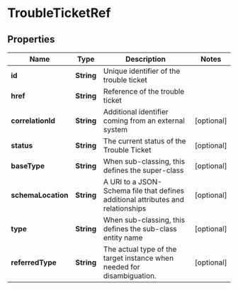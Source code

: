 
# TroubleTicketRef

## Properties
Name | Type | Description | Notes
------------ | ------------- | ------------- | -------------
**id** | **String** | Unique identifier of the trouble ticket | 
**href** | **String** | Reference of the trouble ticket | 
**correlationId** | **String** | Additional identifier coming from an external system |  [optional]
**status** | **String** | The current status of the Trouble Ticket |  [optional]
**baseType** | **String** | When sub-classing, this defines the super-class |  [optional]
**schemaLocation** | **String** | A URI to a JSON-Schema file that defines additional attributes and relationships |  [optional]
**type** | **String** | When sub-classing, this defines the sub-class entity name |  [optional]
**referredType** | **String** | The actual type of the target instance when needed for disambiguation. |  [optional]



